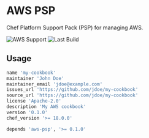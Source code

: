 # AWS PSP

Chef Platform Support Pack (PSP) for managing AWS.

![AWS Support](https://img.shields.io/badge/AWS%20Resources-573-orange)
![Last Build](https://img.shields.io/badge/Last%20build-20221025-grey)

## Usage

```ruby
name 'my-cookbook'
maintainer 'John Doe'
maintainer_email 'jdoe@example.com'
issues_url 'https://github.com/jdoe/my-cookbook'
source_url 'https://github.com/jdoe/my-cookbook'
license 'Apache-2.0'
description 'My AWS cookbook'
version '0.1.0'
chef_version '>= 18.0.0'

depends 'aws-psp', '>= 0.1.0'
```
